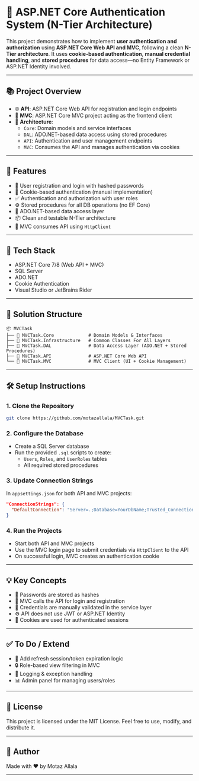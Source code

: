 # 🔐 ASP.NET Core Authentication System (N-Tier Architecture)

This project demonstrates how to implement **user authentication and authorization** using **ASP.NET Core Web API and MVC**, following a clean **N-Tier architecture**. It uses **cookie-based authentication**, **manual credential handling**, and **stored procedures** for data access—no Entity Framework or ASP.NET Identity involved.

---

## 📚 Project Overview

- 🌐 **API**: ASP.NET Core Web API for registration and login endpoints
- 🎨 **MVC**: ASP.NET Core MVC project acting as the frontend client
- 🧱 **Architecture**:
  - `Core`: Domain models and service interfaces
  - `DAL`: ADO.NET-based data access using stored procedures
  - `API`: Authentication and user management endpoints
  - `MVC`: Consumes the API and manages authentication via cookies

---

## 🚀 Features

- 🔐 User registration and login with hashed passwords
- 🍪 Cookie-based authentication (manual implementation)
- ✅ Authentication and authorization with user roles
- ⚙️ Stored procedures for all DB operations (no EF Core)
- 🧩 ADO.NET-based data access layer
- 📦 Clean and testable N-Tier architecture
- 📡 MVC consumes API using `HttpClient`

---

## 🧰 Tech Stack

- ASP.NET Core 7/8 (Web API + MVC)
- SQL Server
- ADO.NET
- Cookie Authentication
- Visual Studio or JetBrains Rider

---

## 📁 Solution Structure

```
📦 MVCTask
├── 📂 MVCTask.Core             # Domain Models & Interfaces
├── 📂 MVCTask.Infrastructure   # Common Classes For All Layers
├── 📂 MVCTask.DAL              # Data Access Layer (ADO.NET + Stored Procedures)
├── 📂 MVCTask.API              # ASP.NET Core Web API
└── 📂 MVCTask.MVC              # MVC Client (UI + Cookie Management)
```

---

## 🛠️ Setup Instructions

### 1. Clone the Repository

```bash
git clone https://github.com/motazallala/MVCTask.git
```

### 2. Configure the Database

- Create a SQL Server database
- Run the provided `.sql` scripts to create:
  - `Users`, `Roles`, and `UserRoles` tables
  - All required stored procedures

### 3. Update Connection Strings

In `appsettings.json` for both API and MVC projects:

```json
"ConnectionStrings": {
  "DefaultConnection": "Server=.;Database=YourDbName;Trusted_Connection=True;"
}
```

### 4. Run the Projects

- Start both API and MVC projects
- Use the MVC login page to submit credentials via `HttpClient` to the API
- On successful login, MVC creates an authentication cookie

---

## 💡 Key Concepts

- 🧾 Passwords are stored as hashes
- 🔄 MVC calls the API for login and registration
- 🧠 Credentials are manually validated in the service layer
- ⚙️ API does not use JWT or ASP.NET Identity
- 🔐 Cookies are used for authenticated sessions

---

## ✅ To Do / Extend

- 🔁 Add refresh session/token expiration logic
- 🔒 Role-based view filtering in MVC
- 💬 Logging & exception handling
- 📊 Admin panel for managing users/roles

---

## 📄 License

This project is licensed under the MIT License. Feel free to use, modify, and distribute it.

---

## 🙌 Author

Made with ❤️ by Motaz Allala

---

